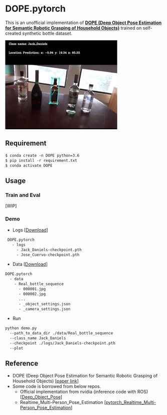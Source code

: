 # DOPE.pytorch 
This is an unofficial implementation of **[DOPE (Deep Object Pose Estimation for Semantic Robotic Grasping of Household Objects)](https://arxiv.org/abs/1809.10790)** trained on self-created synthetic bottle dataset.  

![](./assert/demo.gif)

## Requirement
```
$ conda create -n DOPE python=3.6
$ pip install -r requirement.txt
$ conda activate DOPE
```

## Usage
### Train and Eval
[WIP]

### Demo
* Logs
[[Download](https://drive.google.com/drive/folders/1DtJ_yOZ946_tn-zGtEIdp2IkRRbtFzza?usp=sharing)]
 ```
  DOPE.pytorch
    - logs
      - Jack_Daniels-checkpoint.pth
      - Jose_Cuervo-checkpoint.pth
  ```
   
   
* Data
[[Download](https://drive.google.com/file/d/1o-Z_ILr8-fcT90bV-IMp5mXHQqEN0u3Y/view?usp=sharing)]
```
DOPE.pytorch
  - data
    - Real_bottle_sequence
      - 000001.jpg
      - 000002.jpg
      ...
      - _object_settings.json
      - _camera_settings.json

```
* Run
```
python demo.py
  --path_to_data_dir ./data/Real_bottle_sequence
  --class_name Jack_Daniels
  --checkpoint ./logs/Jack_Daniels-checkpoint.pth
  --plot
```

## Reference
* DOPE (Deep Object Pose Estimation for Semantic Robotic Grasping of Household Objects) [[paper link](https://arxiv.org/abs/1809.10790)]
* Some code is borrowed from below repos.
  * Official implementation from nvidia (inference code with ROS) [[Deep_Object_Pose](https://github.com/NVlabs/Deep_Object_Pose)]
  * Realtime_Multi-Person_Pose_Estimation [[pytorch_Realtime_Multi-Person_Pose_Estimation](https://github.com/tensorboy/pytorch_Realtime_Multi-Person_Pose_Estimation)]
